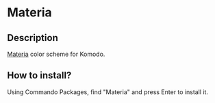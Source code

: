 Materia
===

## Description
[Materia](https://github.com/Defman21/base16-materia) color scheme for Komodo.

## How to install?
Using Commando Packages, find "Materia" and press Enter to install it.

